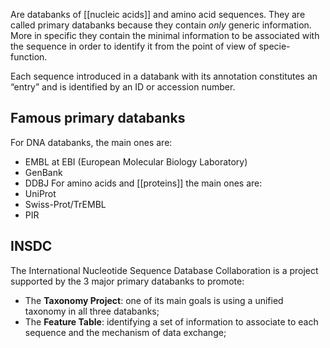 Are databanks of [[nucleic acids]] and amino acid  sequences. They are called primary databanks because they contain *only* generic information. More in specific they contain the minimal information to be associated with the sequence in order to identify it from the point of view of specie-function.

Each sequence introduced in a databank with its annotation constitutes an “entry” and is identified by an ID or accession number.
## Famous primary databanks
For DNA databanks, the main ones are:
- EMBL at EBI (European Molecular Biology Laboratory)
- GenBank
- DDBJ
For amino acids and [[proteins]] the main ones are:
- UniProt
- Swiss-Prot/TrEMBL
- PIR
## INSDC
The International Nucleotide Sequence Database Collaboration is a project supported by the 3 major primary databanks to promote:
- The **Taxonomy Project**: one of its main goals is using a unified taxonomy in all three databanks;
- The **Feature Table**: identifying a set of information to associate to each sequence and the mechanism of data exchange;
